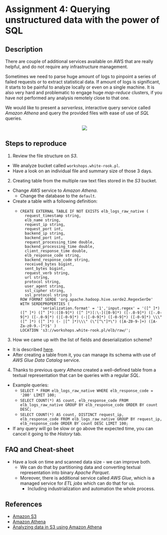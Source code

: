 # Assignment 4: Querying unstructured data with the power of SQL

## Description

There are couple of additional services available on AWS that are really helpful, and do not require any infrastructure management.

Sometimes we need to parse huge amount of logs to pinpoint a series of failed requests or to extract statistical data. If amount of logs is significant, it starts to be painful to analyze locally or even on a single machine. It is also very hard and problematic to engage huge *map-reduce* clusters, if you have not performed any analysis remotely close to that one.

We would like to present a *serverless*, interactive query service called *Amazon Athena* and query the provided files with ease of use of *SQL* queries.

<p align="center">
  <img src="https://github.com/WhiteRookPL/cloud-computing-for-quality-engineers/raw/master/assignments/assignment-4/docs/diagram.png" />
</p>

## Steps to reproduce

1. Review the file structure on *S3*.
  - We analyze bucket called `workshops.white-rook.pl`.
  - Have a look on an individual file and summary size of those 3 days.
2. Creating table from the multiple raw text files stored in the *S3* bucket.
  - Change *AWS* service to *Amazon Athena*.
    - Change the database to the `default`.
  - Create a table with a following definition:
    - ```
      CREATE EXTERNAL TABLE IF NOT EXISTS elb_logs_raw_native (
        request_timestamp string,
        elb_name string,
        request_ip string,
        request_port int,
        backend_ip string,
        backend_port int,
        request_processing_time double,
        backend_processing_time double,
        client_response_time double,
        elb_response_code string,
        backend_response_code string,
        received_bytes bigint,
        sent_bytes bigint,
        request_verb string,
        url string,
        protocol string,
        user_agent string,
        ssl_cipher string,
        ssl_protocol string )
      ROW FORMAT SERDE 'org.apache.hadoop.hive.serde2.RegexSerDe'
      WITH SERDEPROPERTIES (
               'serialization.format' = '1','input.regex' = '([^ ]*) ([^ ]*) ([^ ]*):([0-9]*) ([^ ]*)[:\-]([0-9]*) ([-.0-9]*) ([-.0-9]*) ([-.0-9]*) (|[-0-9]*) (-|[-0-9]*) ([-0-9]*) ([-0-9]*) \\\"([^ ]*) ([^ ]*) (- |[^ ]*)\\\" (\"[^\"]*\") ([A-Z0-9-]+) ([A-Za-z0-9.-]*)$' )
      LOCATION 's3://workshops.white-rook.pl/elb/raw/';
      ```
3. How we came up with the list of fields and deserialization scheme?
  - It is described [here](https://docs.aws.amazon.com/elasticloadbalancing/latest/classic/access-log-collection.html#access-log-entry-format).
  - After creating a table from it, you can manage its schema with use of *AWS Glue Data Catalog* service.
4. Thanks to previous query *Athena* created a well-defined table from a textual representation that can be queries with a regular *SQL*.
  - Example queries:
    - `SELECT * FROM elb_logs_raw_native WHERE elb_response_code = '200' LIMIT 100;`
    - `SELECT COUNT(*) AS count, elb_response_code FROM elb_logs_raw_native GROUP BY elb_response_code ORDER BY count DESC;`
    - `SELECT COUNT(*) AS count, DISTINCT request_ip, elb_response_code FROM elb_logs_raw_native GROUP BY request_ip, elb_response_code ORDER BY count DESC LIMIT 100;`
  - If any query will go be slow or go above the expected time, you can cancel it going to the *History* tab.

## FAQ and Cheat-sheet

- Have a look on time and scanned data size - we can improve both.
  - We can do that by partitioning data and converting textual representation into binary *Apache Parquet*.
  - Moreover, there is additional service called *AWS Glue*, which is a managed service for *ETL jobs* which can do that for us.
    - Including industrialization and automation the whole process.

## References

- [Amazon S3](https://aws.amazon.com/s3/)
- [Amazon Athena](https://aws.amazon.com/athena/)
- [Analyzing data in S3 using Amazon Athena](https://aws.amazon.com/blogs/big-data/analyzing-data-in-s3-using-amazon-athena/)
